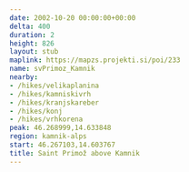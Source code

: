 ```yaml
---
date: 2002-10-20 00:00:00+00:00
delta: 400
duration: 2
height: 826
layout: stub
maplink: https://mapzs.projekti.si/poi/233
name: svPrimoz_Kamnik
nearby:
- /hikes/velikaplanina
- /hikes/kamniskivrh
- /hikes/kranjskareber
- /hikes/konj
- /hikes/vrhkorena
peak: 46.268999,14.633848
region: kamnik-alps
start: 46.267103,14.603767
title: Saint Primož above Kamnik
---
```

